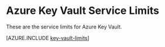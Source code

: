 <properties 
   pageTitle="Azure Key Vault Service Limits" 
   description="Learn about the service limits for Azure Key Vault" 
   documentationCenter="dev-center-name"
   services="key-vault"  
   authors="msmbaldwin" 
   manager="mbaldwin" 
   editor=""/>

<tags
   ms.service="key-vault"
   ms.devlang="na"
   ms.topic="article"
   ms.tgt_pltfrm="na"
   ms.workload="identity" 
   ms.date="07/06/2015"
   ms.author="mbaldwin"/>

# Azure Key Vault Service Limits

These are the service limits for Azure Key Vault.

[AZURE.INCLUDE [key-vault-limits](../../includes/key-vault-limits.md)]